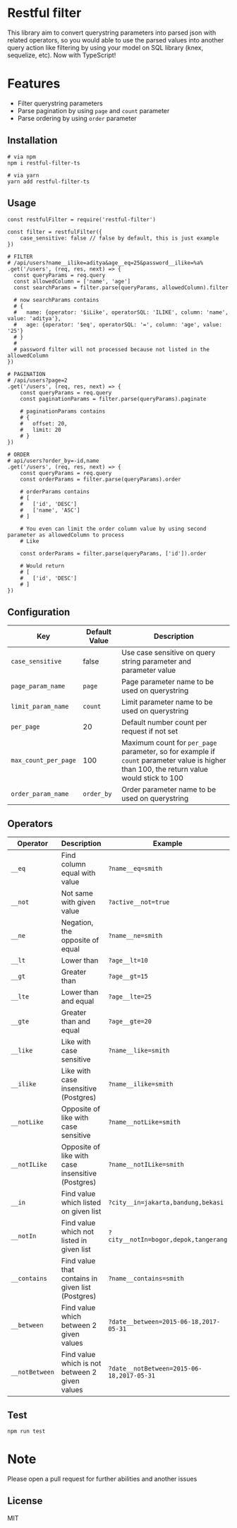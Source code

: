 # Restful filter

This library aim to convert querystring parameters into parsed json with related operators, 
so you would able to use the parsed values into another query action like filtering by using your model on SQL library (knex, sequelize, etc). Now with TypeScript!

# Features
 - Filter querystring parameters
 - Parse pagination by using `page` and `count` parameter
 - Parse ordering by using `order` parameter

## Installation

    # via npm
    npm i restful-filter-ts

    # via yarn
    yarn add restful-filter-ts

## Usage

    const restfulFilter = require('restful-filter')

    const filter = restfulFilter({ 
        case_sensitive: false // false by default, this is just example
    })

    # FILTER
    # /api/users?name__ilike=aditya&age__eq=25&password__ilike=%a%
    .get('/users', (req, res, next) => {
      const queryParams = req.query
      const allowedColumn = ['name', 'age']
      const searchParams = filter.parse(queryParams, allowedColumn).filter

      # now searchParams contains
      # {
      #   name: {operator: '$iLike', operatorSQL: 'ILIKE', column: 'name', value: 'aditya'},
      #   age: {operator: '$eq', operatorSQL: '=', column: 'age', value: '25'}
      # }
      #
      # password filter will not processed because not listed in the allowedColumn
    })

    # PAGINATION
    # /api/users?page=2
    .get('/users', (req, res, next) => {
        const queryParams = req.query
        const paginationParams = filter.parse(queryParams).paginate

        # paginationParams contains
        # {
        #   offset: 20,
        #   limit: 20   
        # }
    })

    # ORDER
    # api/users?order_by=-id,name
    .get('/users', (req, res, next) => {
        const queryParams = req.query
        const orderParams = filter.parse(queryParams).order

        # orderParams contains
        # [
        #   ['id', 'DESC']
        #   ['name', 'ASC']
        # ]

        # You even can limit the order column value by using second parameter as allowedColumn to process
        # Like 
        
        const orderParams = filter.parse(queryParams, ['id']).order

        # Would return
        # [
        #   ['id', 'DESC']
        # ]
    })

    




## Configuration
  
  Key | Default Value | Description
  --- | --- | ---
  `case_sensitive` | false | Use case sensitive on query string parameter and parameter value
  `page_param_name` | `page` | Page parameter name to be used on querystring
  `limit_param_name` | `count` | Limit parameter name to be used on querystring
  `per_page` | 20 | Default number count per request if not set
  `max_count_per_page` | 100 | Maximum count for `per_page` parameter, so for example if `count` parameter value is higher than 100, the return value would stick to 100
  `order_param_name` | `order_by` | Order parameter name to be used on querystring

## Operators

  Operator | Description | Example
  --- | --- | ---
  `__eq` | Find column equal with value | `?name__eq=smith`
  `__not` | Not same with given value | `?active__not=true`
  `__ne` | Negation, the opposite of equal | `?name__ne=smith`
  `__lt` | Lower than | `?age__lt=10`
  `__gt` | Greater than | `?age__gt=15`
  `__lte` | Lower than and equal | `?age__lte=25`
  `__gte` | Greater than and equal | `?age__gte=20`
  `__like` | Like with case sensitive | `?name__like=smith`
  `__ilike` | Like with case insensitive (Postgres) | `?name__ilike=smith`
  `__notLike` | Opposite of like with case sensitive | `?name__notLike=smith`
  `__notILike` | Opposite of like with case insensitive (Postgres) | `?name__notILike=smith`
  `__in` | Find value which listed on given list | `?city__in=jakarta,bandung,bekasi`
  `__notIn` | Find value which not listed in given list | `?city__notIn=bogor,depok,tangerang`
  `__contains` | Find value that contains in given list (Postgres) | `?name__contains=smith`
  `__between` | Find value which between 2 given values | `?date__between=2015-06-18,2017-05-31`
  `__notBetween` | Find value which is not between 2 given values | `?date__notBetween=2015-06-18,2017-05-31`

## Test

    npm run test

# Note
Please open a pull request for further abilities and another issues

## License
MIT
